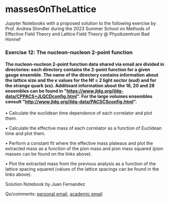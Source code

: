 # massesOnTheLattice
Jupyter Notebooks with a proposed solution to the following exercise by Prof. Andrea Shindler during the 2023 Summer School on Methods of Effective Field Theory and Lattice Field Theory @ Physikzentrum Bad Honnef

### Exercise 12: The nucleon-nucleon 2-point function

#### The nucleon-nucleon 2-point function data shared via email are divided in directories: each directory contains the 2-point function for a given gauge ensemble. The name of the directory contains information about the lattice size and the κ values for the Nf = 2 light sector (κud) and for the strange quark (κs). Additioanl information about the 16, 20 and 28 ensembles can be found in "https://www.jldg.org/ildg-data/CPPACS+JLQCDconfig.html". For the large volumes ensembles consult "http://www.jldg.org/ildg-data/PACSCSconfig.html".

 • Calculate the euclidean time dependence of each correlator and plot them.

 • Calculate the effective mass of each correlator as a function of Euclidean time and plot them.

 • Perform a constant fit where the effective mass plateaus and plot the extracted mass as a function of the pion mass and pion mass squared (pion masses can be found on the links above).
 
 • Plot the extracted mass from the previous analysis as a function of the lattice spacing squared (values of the lattice spacings can be found in the links above).


Solution Notebook by Juan Fernandez

Qs/comments: [personal email](mailto:juanfernandezdlg@gmail.com), [academic email](mailto:jfernande@ethz.ch)